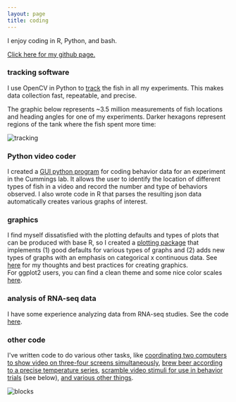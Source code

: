 ```yaml
---
layout: page
title: coding
---
```


I enjoy coding in R, Python, and bash.

[Click here for my github page.](https://github.com/lukereding/)

### tracking software

I use OpenCV in Python to [track](https://github.com/lukereding/mateChoiceTracking) the fish in all my experiments. This makes data collection fast, repeatable, and precise.  

The graphic below represents ~3.5 million measurements of fish locations and heading angles for one of my experiments. Darker hexagons represent regions of the tank where the fish spent more time:

![tracking](../files/tracking.png)     

### Python video coder

I created a [GUI python program](https://github.com/lukereding/common_garden) for coding behavior data for an experiment in the Cummings lab. It allows the user to identify the location of different types of fish in a video and record the number and type of behaviors observed. I also wrote code in R that parses the resulting json data automatically creates various graphs of interest.

### graphics

I find myself dissatisfied with the plotting defaults and types of plots that can be produced with base R, so I created a [plotting package](https://github.com/lukereding/redingPlot) that implements (1) good defaults for various types of graphs and (2) adds new types of graphs with an emphasis on categorical x continuous data. See [here](https://github.com/lukereding/thoughts_on_graphics) for my thoughts and best practices for creating graphics.     
For ggplot2 users, you can find a clean theme and some nice color scales [here](https://github.com/lukereding/thoughts_on_graphics/blob/master/color_palettes.Rmd).

### analysis of RNA-seq data

I have some experience analyzing data from RNA-seq studies. See the code [here](https://github.com/lukereding/molly_arts).

### other code

I've written code to do various other tasks, like [coordinating two computers to show video on three-four screens simultaneously](https://github.com/lukereding/displaying_videos), [brew beer according to a precise temperature series](https://github.com/lukereding/brewing), [scramble video stimuli for use in behavior trials](https://github.com/lukereding/meghan_frog_videos) (see below), [and various other things](https://github.com/lukereding/meghan_frog_videos").

![blocks](../files/randomize.png)